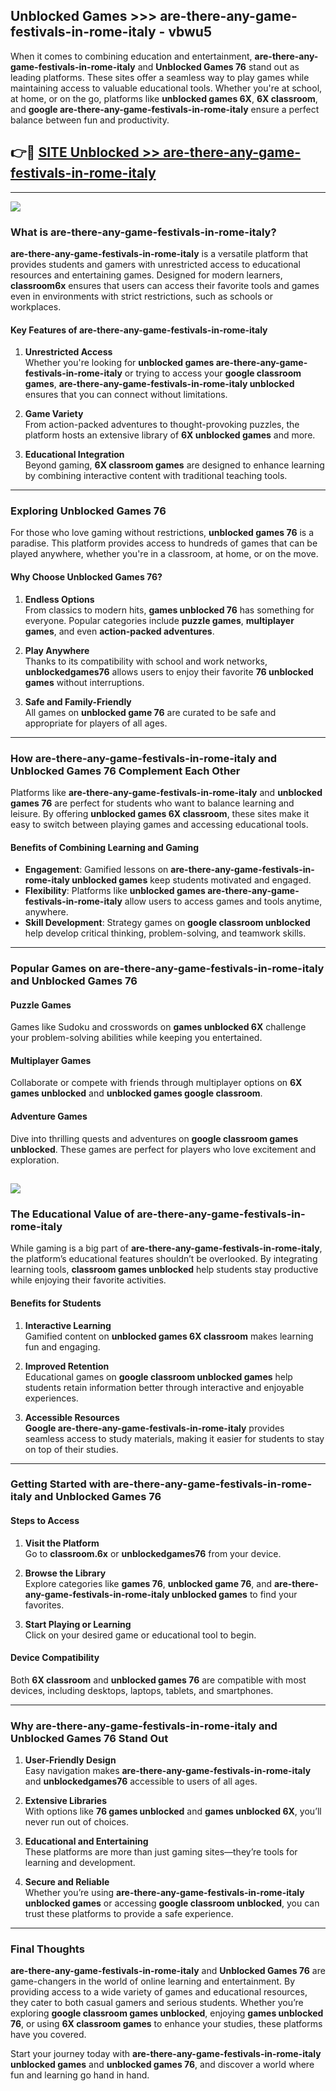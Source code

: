 ## Unblocked Games >>> are-there-any-game-festivals-in-rome-italy - vbwu5 

When it comes to combining education and entertainment, **are-there-any-game-festivals-in-rome-italy** and **Unblocked Games 76** stand out as leading platforms. These sites offer a seamless way to play games while maintaining access to valuable educational tools. Whether you're at school, at home, or on the go, platforms like **unblocked games 6X**, **6X classroom**, and **google are-there-any-game-festivals-in-rome-italy** ensure a perfect balance between fun and productivity.
## 👉🔴 [SITE Unblocked >> are-there-any-game-festivals-in-rome-italy](http://premium.freeplayer.one?title=are-there-any-game-festivals-in-rome-italy&ref=22JU)
---
<a href="http://premium.freeplayer.one?title=are-there-any-game-festivals-in-rome-italy&ref=22JU/"><img src="https://github.com/user-attachments/assets/438f12ca-57a4-47a3-8ead-c64da593a1e5"/></a>
### What is are-there-any-game-festivals-in-rome-italy?  

**are-there-any-game-festivals-in-rome-italy** is a versatile platform that provides students and gamers with unrestricted access to educational resources and entertaining games. Designed for modern learners, **classroom6x** ensures that users can access their favorite tools and games even in environments with strict restrictions, such as schools or workplaces.  

#### Key Features of are-there-any-game-festivals-in-rome-italy  

1. **Unrestricted Access**  
   Whether you're looking for **unblocked games are-there-any-game-festivals-in-rome-italy** or trying to access your **google classroom games**, **are-there-any-game-festivals-in-rome-italy unblocked** ensures that you can connect without limitations.  

2. **Game Variety**  
   From action-packed adventures to thought-provoking puzzles, the platform hosts an extensive library of **6X unblocked games** and more.  

3. **Educational Integration**  
   Beyond gaming, **6X classroom games** are designed to enhance learning by combining interactive content with traditional teaching tools.  



---

### Exploring Unblocked Games 76  

For those who love gaming without restrictions, **unblocked games 76** is a paradise. This platform provides access to hundreds of games that can be played anywhere, whether you're in a classroom, at home, or on the move.  

#### Why Choose Unblocked Games 76?  

1. **Endless Options**  
   From classics to modern hits, **games unblocked 76** has something for everyone. Popular categories include **puzzle games**, **multiplayer games**, and even **action-packed adventures**.  

2. **Play Anywhere**  
   Thanks to its compatibility with school and work networks, **unblockedgames76** allows users to enjoy their favorite **76 unblocked games** without interruptions.  

3. **Safe and Family-Friendly**  
   All games on **unblocked game 76** are curated to be safe and appropriate for players of all ages.  

---

### How are-there-any-game-festivals-in-rome-italy and Unblocked Games 76 Complement Each Other  

Platforms like **are-there-any-game-festivals-in-rome-italy** and **unblocked games 76** are perfect for students who want to balance learning and leisure. By offering **unblocked games 6X classroom**, these sites make it easy to switch between playing games and accessing educational tools.  

#### Benefits of Combining Learning and Gaming  

- **Engagement**: Gamified lessons on **are-there-any-game-festivals-in-rome-italy unblocked games** keep students motivated and engaged.  
- **Flexibility**: Platforms like **unblocked games are-there-any-game-festivals-in-rome-italy** allow users to access games and tools anytime, anywhere.  
- **Skill Development**: Strategy games on **google classroom unblocked** help develop critical thinking, problem-solving, and teamwork skills.  

---

### Popular Games on are-there-any-game-festivals-in-rome-italy and Unblocked Games 76  

#### Puzzle Games  

Games like Sudoku and crosswords on **games unblocked 6X** challenge your problem-solving abilities while keeping you entertained.  

#### Multiplayer Games  

Collaborate or compete with friends through multiplayer options on **6X games unblocked** and **unblocked games google classroom**.  

#### Adventure Games  

Dive into thrilling quests and adventures on **google classroom games unblocked**. These games are perfect for players who love excitement and exploration.  

<a href="http://download.freeplayer.one?title=are-there-any-game-festivals-in-rome-italy&ref=23D/"><img src="https://github.com/user-attachments/assets/fe0c3e91-c8e1-489c-acf0-e2f614c12fb8"/></a>
---

### The Educational Value of are-there-any-game-festivals-in-rome-italy  

While gaming is a big part of **are-there-any-game-festivals-in-rome-italy**, the platform’s educational features shouldn’t be overlooked. By integrating learning tools, **classroom games unblocked** help students stay productive while enjoying their favorite activities.  

#### Benefits for Students  

1. **Interactive Learning**  
   Gamified content on **unblocked games 6X classroom** makes learning fun and engaging.  

2. **Improved Retention**  
   Educational games on **google classroom unblocked games** help students retain information better through interactive and enjoyable experiences.  

3. **Accessible Resources**  
   **Google are-there-any-game-festivals-in-rome-italy** provides seamless access to study materials, making it easier for students to stay on top of their studies.  

---

### Getting Started with are-there-any-game-festivals-in-rome-italy and Unblocked Games 76  

#### Steps to Access  

1. **Visit the Platform**  
   Go to **classroom.6x** or **unblockedgames76** from your device.  

2. **Browse the Library**  
   Explore categories like **games 76**, **unblocked game 76**, and **are-there-any-game-festivals-in-rome-italy unblocked games** to find your favorites.  

3. **Start Playing or Learning**  
   Click on your desired game or educational tool to begin.  

#### Device Compatibility  

Both **6X classroom** and **unblocked games 76** are compatible with most devices, including desktops, laptops, tablets, and smartphones.  

---

### Why are-there-any-game-festivals-in-rome-italy and Unblocked Games 76 Stand Out  

1. **User-Friendly Design**  
   Easy navigation makes **are-there-any-game-festivals-in-rome-italy** and **unblockedgames76** accessible to users of all ages.  

2. **Extensive Libraries**  
   With options like **76 games unblocked** and **games unblocked 6X**, you’ll never run out of choices.  

3. **Educational and Entertaining**  
   These platforms are more than just gaming sites—they’re tools for learning and development.  

4. **Secure and Reliable**  
   Whether you’re using **are-there-any-game-festivals-in-rome-italy unblocked games** or accessing **google classroom unblocked**, you can trust these platforms to provide a safe experience.  

---

### Final Thoughts  

**are-there-any-game-festivals-in-rome-italy** and **Unblocked Games 76** are game-changers in the world of online learning and entertainment. By providing access to a wide variety of games and educational resources, they cater to both casual gamers and serious students. Whether you’re exploring **google classroom games unblocked**, enjoying **games unblocked 76**, or using **6X classroom games** to enhance your studies, these platforms have you covered.  

Start your journey today with **are-there-any-game-festivals-in-rome-italy unblocked games** and **unblocked games 76**, and discover a world where fun and learning go hand in hand.  